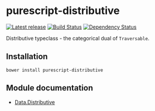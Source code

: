 # purescript-distributive

[![Latest release](http://img.shields.io/bower/v/purescript-distributive.svg)](https://github.com/purescript/purescript-distributive/releases)
[![Build Status](https://travis-ci.org/purescript/purescript-distributive.svg?branch=master)](https://travis-ci.org/purescript/purescript-distributive)
[![Dependency Status](https://www.versioneye.com/user/projects/55848c97363861001d000341/badge.svg?style=flat)](https://www.versioneye.com/user/projects/55848c97363861001d000341)


Distributive typeclass - the categorical dual of `Traversable`.

## Installation

```
bower install purescript-distributive
```

## Module documentation

- [Data.Distributive](docs/Data/Distributive.md)
